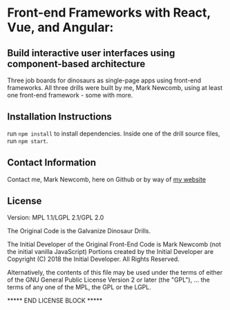 # Front-end Frameworks with React, Vue, and Angular:
## Build interactive user interfaces using component-based architecture

Three job boards for dinosaurs as single-page apps using front-end frameworks. All three drills were built by me, Mark Newcomb, using at least one front-end framework - some with more. 

## Installation Instructions

run `npm install` to install dependencies. Inside one of the drill source files, run `npm start`. 

## Contact Information

Contact me, Mark Newcomb, here on Github or by way of [my website](http://marknewcomb1.com)

## License

Version: MPL 1.1/LGPL 2.1/GPL 2.0

The Original Code is the Galvanize Dinosaur Drills.

The Initial Developer of the Original Front-End Code is
Mark Newcomb (not the initial vanilla JavaScript)
Portions created by the Initial Developer are Copyright (C) 2018
the Initial Developer. All Rights Reserved.

Alternatively, the contents of this file may be used under the terms of
either of the GNU General Public License Version 2 or later (the "GPL"),
...
the terms of any one of the MPL, the GPL or the LGPL.

***** END LICENSE BLOCK *****
